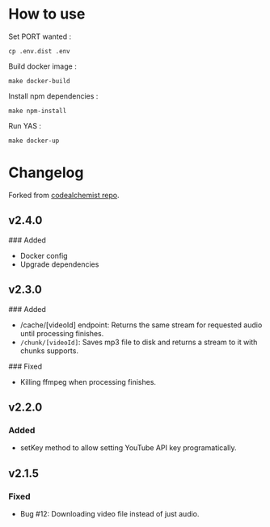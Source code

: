 # How to use

Set PORT wanted :

`cp .env.dist .env`

Build docker image :

`make docker-build`

Install npm dependencies :

`make npm-install`

Run YAS :

`make docker-up`

# Changelog

Forked from [codealchemist repo](https://github.com/codealchemist/youtube-audio-server).

## v2.4.0

### Added

- Docker config
- Upgrade dependencies

## v2.3.0

### Added

- /cache/[videoId] endpoint: Returns the same stream for requested audio
  until processing finishes.
- `/chunk/[videoId]`: Saves mp3 file to disk and returns a stream to it
  with chunks supports.

### Fixed

- Killing ffmpeg when processing finishes.

## v2.2.0

### Added

- setKey method to allow setting YouTube API key programatically.

## v2.1.5

### Fixed

- Bug #12: Downloading video file instead of just audio.
